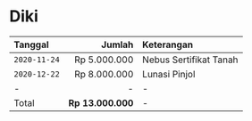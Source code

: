 # Diki

| Tanggal | Jumlah | Keterangan |
| :- | -: | :- |
| `2020-11-24` | Rp 5.000.000 | Nebus Sertifikat Tanah |
| `2020-12-22` | Rp 8.000.000 | Lunasi Pinjol |
| - | - | - |
| Total | **Rp 13.000.000** | - |